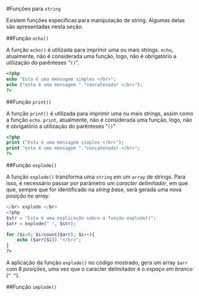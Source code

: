 #Funções para `string`

Existem funções específicas para manipulação de string. Algumas delas são apresentadas nesta seção.

##Função `echo()`

A função `echo()` é utilizada para imprimir uma ou mais strings. `echo`, atualmente, não é considerada uma função, logo, não é obrigatório a utilização do parênteses “`()`”.

```php
<?php
echo "Esta é uma mensagem simples </br>";
echo ("esta é uma mensagem "."concatenada! </br>");
?>
```

##Função `print()`

A função `print()` é utilizada para imprimir uma ou mais strings, assim como a função `echo`. `print`, atualmente, não é considerada uma função, logo, não é obrigatório a utilização do parênteses “`()`”

```php
<?php
print ("Esta é uma mensagem simples </br>");
print "esta é uma mensagem "."concatenada! </br>";
?>
```

##Função `explode()`

A função `explode()` transforma uma `string` em um `array` de strings. Para isso, é necessário passar por parâmetro um *caracter delimitador*, em que que, sempre  que for identificado na *string base*, será gerada uma nova *posição no array*.   

```php
</br> explode </br>
<?php
$str = "Esta é uma explicação sobre a função explode()";
$arr = explode(" ", $str);

for ($i=0; $i<count($arr); $i++){
    echo ($arr[$i])."</br>";
}
?>
```
A aplicação da função `explode()` no código mostrado, gera um array `$arr` com *8 posições*, uma vez que o caracter delimitador é o *espaço em branco* (`“ “`). 


##Função `implode()`